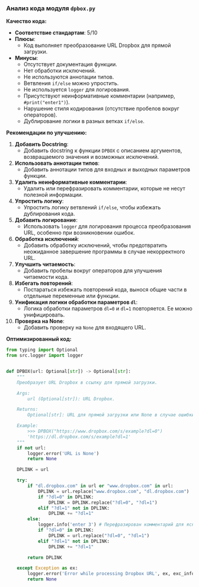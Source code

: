 ### Анализ кода модуля `dpbox.py`

**Качество кода:**

- **Соответствие стандартам**: 5/10
- **Плюсы**:
    - Код выполняет преобразование URL Dropbox для прямой загрузки.
- **Минусы**:
    - Отсутствует документация функции.
    - Нет обработки исключений.
    - Не используются аннотации типов.
    - Ветвления `if/else` можно упростить.
    - Не используется `logger` для логирования.
    - Присутствуют неинформативные комментарии (например, `#print("enter1")`).
    - Нарушение стиля кодирования (отсутствие пробелов вокруг операторов).
    - Дублирование логики в разных ветках `if/else`.

**Рекомендации по улучшению:**

1.  **Добавить Docstring**:
    - Добавить docstring к функции `DPBOX` с описанием аргументов, возвращаемого значения и возможных исключений.
2.  **Использовать аннотации типов**:
    - Добавить аннотации типов для входных и выходных параметров функции.
3.  **Удалить неинформативные комментарии**:
    - Удалить или перефразировать комментарии, которые не несут полезной информации.
4.  **Упростить логику**:
    - Упростить логику ветвлений `if/else`, чтобы избежать дублирования кода.
5.  **Добавить логирование**:
    - Использовать `logger` для логирования процесса преобразования URL, особенно при возникновении ошибок.
6.  **Обработка исключений**:
    - Добавить обработку исключений, чтобы предотвратить неожиданное завершение программы в случае некорректного URL.
7.  **Улучшить читаемость**:
    - Добавить пробелы вокруг операторов для улучшения читаемости кода.
8.  **Избегать повторений**:
    - Постараться избежать повторений кода, вынося общие части в отдельные переменные или функции.
9.  **Унификация логики обработки параметров `dl`**:
    - Логика обработки параметров `dl=0` и `dl=1` повторяется. Ее можно унифицировать.
10. **Проверка на None**:
    - Добавить проверку на `None` для входящего URL.

**Оптимизированный код:**

```python
from typing import Optional
from src.logger import logger


def DPBOX(url: Optional[str]) -> Optional[str]:
    """
    Преобразует URL Dropbox в ссылку для прямой загрузки.

    Args:
        url (Optional[str]): URL Dropbox.

    Returns:
        Optional[str]: URL для прямой загрузки или None в случае ошибки.

    Example:
        >>> DPBOX("https://www.dropbox.com/s/example?dl=0")
        'https://dl.dropbox.com/s/example?dl=1'
    """
    if not url:
        logger.error('URL is None')
        return None

    DPLINK = url

    try:
        if "dl.dropbox.com" in url or "www.dropbox.com" in url:
            DPLINK = url.replace("www.dropbox.com", "dl.dropbox.com")
            if "?dl=0" in DPLINK:
                DPLINK = DPLINK.replace("?dl=0", "?dl=1")
            elif "?dl=1" not in DPLINK:
                DPLINK += "?dl=1"
        else:
            logger.info('enter 3') # Перефразирован комментарий для ясности
            if "?dl=0" in DPLINK:
                DPLINK = url.replace("?dl=0", "?dl=1")
            elif "?dl=1" not in DPLINK:
                DPLINK += "?dl=1"

        return DPLINK

    except Exception as ex:
        logger.error('Error while processing Dropbox URL', ex, exc_info=True)
        return None